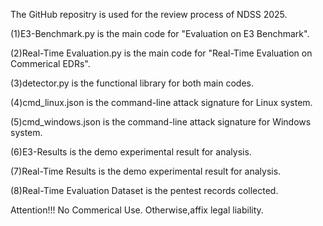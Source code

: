 The GitHub repositry is used for the review process of NDSS 2025.

(1)E3-Benchmark.py is the main code for "Evaluation on E3 Benchmark".

(2)Real-Time Evaluation.py is the main code for "Real-Time Evaluation on Commerical EDRs".

(3)detector.py is the functional library for both main codes.

(4)cmd_linux.json is the command-line attack signature for Linux system.

(5)cmd_windows.json is the command-line attack signature for Windows system.

(6)E3-Results is the demo experimental result for analysis.

(7)Real-Time Results is the demo experimental result for analysis.

(8)Real-Time Evaluation Dataset is the pentest records collected.

Attention!!! No Commerical Use. Otherwise,affix legal liability.
